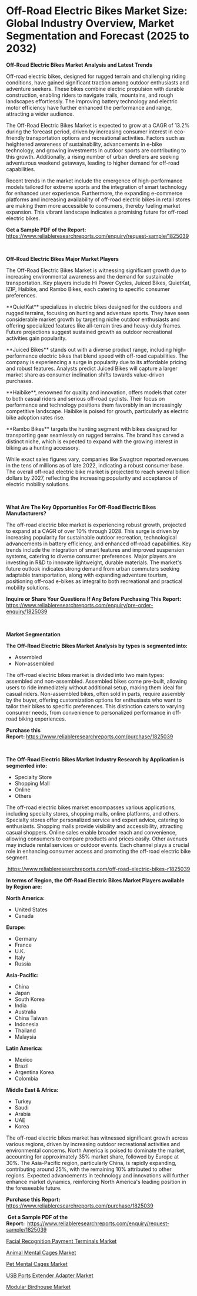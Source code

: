 <p><h1>Off-Road Electric Bikes Market Size: Global Industry Overview, Market Segmentation and Forecast (2025 to 2032)</h1></p><p><strong>Off-Road Electric Bikes Market Analysis and Latest Trends</strong></p>
<p><p>Off-road electric bikes, designed for rugged terrain and challenging riding conditions, have gained significant traction among outdoor enthusiasts and adventure seekers. These bikes combine electric propulsion with durable construction, enabling riders to navigate trails, mountains, and rough landscapes effortlessly. The improving battery technology and electric motor efficiency have further enhanced the performance and range, attracting a wider audience.</p><p>The Off-Road Electric Bikes Market is expected to grow at a CAGR of 13.2% during the forecast period, driven by increasing consumer interest in eco-friendly transportation options and recreational activities. Factors such as heightened awareness of sustainability, advancements in e-bike technology, and growing investments in outdoor sports are contributing to this growth. Additionally, a rising number of urban dwellers are seeking adventurous weekend getaways, leading to higher demand for off-road capabilities.</p><p>Recent trends in the market include the emergence of high-performance models tailored for extreme sports and the integration of smart technology for enhanced user experience. Furthermore, the expanding e-commerce platforms and increasing availability of off-road electric bikes in retail stores are making them more accessible to consumers, thereby fueling market expansion. This vibrant landscape indicates a promising future for off-road electric bikes.</p></p>
<p><strong>Get a Sample PDF of the Report:&nbsp;</strong> <a href="https://www.reliableresearchreports.com/enquiry/request-sample/1825039?utm_campaign=83&utm_medium=2&utm_source=Github&utm_content=ia&utm_term=09022025&utm_id=off-road-electric-bikes">https://www.reliableresearchreports.com/enquiry/request-sample/1825039</a></p>
<p>&nbsp;</p>
<p><strong>Off-Road Electric Bikes Major Market Players</strong></p>
<p><p>The Off-Road Electric Bikes Market is witnessing significant growth due to increasing environmental awareness and the demand for sustainable transportation. Key players include Hi Power Cycles, Juiced Bikes, QuietKat, IZIP, Haibike, and Rambo Bikes, each catering to specific consumer preferences.</p><p>**QuietKat** specializes in electric bikes designed for the outdoors and rugged terrains, focusing on hunting and adventure sports. They have seen considerable market growth by targeting niche outdoor enthusiasts and offering specialized features like all-terrain tires and heavy-duty frames. Future projections suggest sustained growth as outdoor recreational activities gain popularity.</p><p>**Juiced Bikes** stands out with a diverse product range, including high-performance electric bikes that blend speed with off-road capabilities. The company is experiencing a surge in popularity due to its affordable pricing and robust features. Analysts predict Juiced Bikes will capture a larger market share as consumer inclination shifts towards value-driven purchases.</p><p>**Haibike**, renowned for quality and innovation, offers models that cater to both casual riders and serious off-road cyclists. Their focus on performance and technology positions them favorably in an increasingly competitive landscape. Haibike is poised for growth, particularly as electric bike adoption rates rise.</p><p>**Rambo Bikes** targets the hunting segment with bikes designed for transporting gear seamlessly on rugged terrains. The brand has carved a distinct niche, which is expected to expand with the growing interest in biking as a hunting accessory.</p><p>While exact sales figures vary, companies like Swagtron reported revenues in the tens of millions as of late 2022, indicating a robust consumer base. The overall off-road electric bike market is projected to reach several billion dollars by 2027, reflecting the increasing popularity and acceptance of electric mobility solutions.</p></p>
<p>&nbsp;</p>
<p><strong>What Are The Key Opportunities For Off-Road Electric Bikes Manufacturers?</strong></p>
<p><p>The off-road electric bike market is experiencing robust growth, projected to expand at a CAGR of over 10% through 2028. This surge is driven by increasing popularity for sustainable outdoor recreation, technological advancements in battery efficiency, and enhanced off-road capabilities. Key trends include the integration of smart features and improved suspension systems, catering to diverse consumer preferences. Major players are investing in R&D to innovate lightweight, durable materials. The market's future outlook indicates strong demand from urban commuters seeking adaptable transportation, along with expanding adventure tourism, positioning off-road e-bikes as integral to both recreational and practical mobility solutions.</p></p>
<p><strong>Inquire or Share Your Questions If Any Before Purchasing This Report:</strong> <a href="https://www.reliableresearchreports.com/enquiry/pre-order-enquiry/1825039?utm_campaign=83&utm_medium=2&utm_source=Github&utm_content=ia&utm_term=09022025&utm_id=off-road-electric-bikes">https://www.reliableresearchreports.com/enquiry/pre-order-enquiry/1825039</a></p>
<p>&nbsp;</p>
<p><strong>Market Segmentation</strong></p>
<p><strong>The Off-Road Electric Bikes Market Analysis by types is segmented into:</strong></p>
<p><ul><li>Assembled</li><li>Non-assembled</li></ul></p>
<p><p>The off-road electric bikes market is divided into two main types: assembled and non-assembled. Assembled bikes come pre-built, allowing users to ride immediately without additional setup, making them ideal for casual riders. Non-assembled bikes, often sold in parts, require assembly by the buyer, offering customization options for enthusiasts who want to tailor their bikes to specific preferences. This distinction caters to varying consumer needs, from convenience to personalized performance in off-road biking experiences.</p></p>
<p><strong>Purchase this Report:&nbsp;</strong><a href="https://www.reliableresearchreports.com/purchase/1825039?utm_campaign=83&utm_medium=2&utm_source=Github&utm_content=ia&utm_term=09022025&utm_id=off-road-electric-bikes">https://www.reliableresearchreports.com/purchase/1825039</a></p>
<p>&nbsp;</p>
<p><strong>The Off-Road Electric Bikes Market Industry Research by Application is segmented into:</strong></p>
<p><ul><li>Specialty Store</li><li>Shopping Mall</li><li>Online</li><li>Others</li></ul></p>
<p><p>The off-road electric bikes market encompasses various applications, including specialty stores, shopping malls, online platforms, and others. Specialty stores offer personalized service and expert advice, catering to enthusiasts. Shopping malls provide visibility and accessibility, attracting casual shoppers. Online sales enable broader reach and convenience, allowing consumers to compare products and prices easily. Other avenues may include rental services or outdoor events. Each channel plays a crucial role in enhancing consumer access and promoting the off-road electric bike segment.</p></p>
<p><a href="https://www.reliableresearchreports.com/off-road-electric-bikes-r1825039?utm_campaign=83&utm_medium=2&utm_source=Github&utm_content=ia&utm_term=09022025&utm_id=off-road-electric-bikes">&nbsp;https://www.reliableresearchreports.com/off-road-electric-bikes-r1825039</a></p>
<p><strong>In terms of Region, the Off-Road Electric Bikes Market Players available by Region are:</strong></p>
<p>
    <p> <strong> North America: </strong>
        <ul>
            <li>United States</li>
            <li>Canada</li>
        </ul>
        </p> 
    <p> <strong> Europe: </strong>
        <ul>
            <li>Germany</li>
            <li>France</li>
            <li>U.K.</li>
            <li>Italy</li>
            <li>Russia</li>
        </ul>
        </p> 
    <p> <strong> Asia-Pacific: </strong>
        <ul>
            <li>China</li>
            <li>Japan</li>
            <li>South Korea</li>
            <li>India</li>
            <li>Australia</li>
            <li>China Taiwan</li>
            <li>Indonesia</li>
            <li>Thailand</li>
            <li>Malaysia</li>
        </ul>
        </p> 
    <p> <strong> Latin America: </strong>
        <ul>
            <li>Mexico</li>
            <li>Brazil</li>
            <li>Argentina Korea</li>
            <li>Colombia</li>
        </ul>
        </p> 
    <p> <strong> Middle East & Africa: </strong>
        <ul>
            <li>Turkey</li>
            <li>Saudi</li>
            <li>Arabia</li>
            <li>UAE</li>
            <li>Korea</li>
        </ul>
    </p>
    </p>
<p><p>The off-road electric bikes market has witnessed significant growth across various regions, driven by increasing outdoor recreational activities and environmental concerns. North America is poised to dominate the market, accounting for approximately 35% market share, followed by Europe at 30%. The Asia-Pacific region, particularly China, is rapidly expanding, contributing around 25%, with the remaining 10% attributed to other regions. Expected advancements in technology and innovations will further enhance market dynamics, reinforcing North America's leading position in the foreseeable future.</p></p>
<p><strong>Purchase this Report: </strong><a href="https://www.reliableresearchreports.com/purchase/1825039?utm_campaign=83&utm_medium=2&utm_source=Github&utm_content=ia&utm_term=09022025&utm_id=off-road-electric-bikes">https://www.reliableresearchreports.com/purchase/1825039</a></p>
<p>&nbsp;<strong>Get a Sample PDF of the Report:&nbsp;&nbsp;</strong><a href="https://www.reliableresearchreports.com/enquiry/request-sample/1825039?utm_campaign=83&utm_medium=2&utm_source=Github&utm_content=ia&utm_term=09022025&utm_id=off-road-electric-bikes">https://www.reliableresearchreports.com/enquiry/request-sample/1825039</a></p>
<p><strong></strong></p>
<p><p><a href="https://github.com/aksayvoogdt/Market-Research-Report-List-1/blob/main/facial-recognition-payment-terminals-market.md?utm_campaign=83&utm_medium=2&utm_source=Github&utm_content=ia&utm_term=09022025&utm_id=off-road-electric-bikes">Facial Recognition Payment Terminals Market</a></p><p><a href="https://github.com/alasmyayock/Market-Research-Report-List-1/blob/main/animal-mental-cages-market.md?utm_campaign=83&utm_medium=2&utm_source=Github&utm_content=ia&utm_term=09022025&utm_id=off-road-electric-bikes">Animal Mental Cages Market</a></p><p><a href="https://github.com/eusoffyhanty/Market-Research-Report-List-1/blob/main/pet-mental-cages-market.md?utm_campaign=83&utm_medium=2&utm_source=Github&utm_content=ia&utm_term=09022025&utm_id=off-road-electric-bikes">Pet Mental Cages Market</a></p><p><a href="https://github.com/phumlaaijem/Market-Research-Report-List-1/blob/main/usb-ports-extender-adapter-market.md?utm_campaign=83&utm_medium=2&utm_source=Github&utm_content=ia&utm_term=09022025&utm_id=off-road-electric-bikes">USB Ports Extender Adapter Market</a></p><p><a href="https://github.com/memorirummy/Market-Research-Report-List-1/blob/main/modular-birdhouse-market.md?utm_campaign=83&utm_medium=2&utm_source=Github&utm_content=ia&utm_term=09022025&utm_id=off-road-electric-bikes">Modular Birdhouse Market</a></p></p>